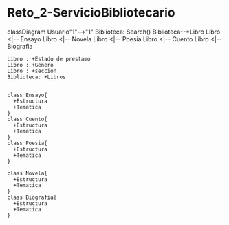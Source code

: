 # Reto_2-ServicioBibliotecario

classDiagram
    Usuario"1"-->"1" Biblioteca: Search()
    Biblioteca--*Libro
    Libro <|-- Ensayo
    Libro <|-- Novela
    Libro <|-- Poesia
    Libro <|-- Cuento
    Libro <|-- Biografia

    Libro : +Estado de prestamo
    Libro : +Genero
    Libro : +seccion
    Biblioteca: +Libros


    class Ensayo{
      +Estructura
      +Tematica
    }
    class Cuento{
      +Estructura
      +Tematica
    }
    class Poesia{
      +Estructura
      +Tematica
    }
     
    class Novela{
      +Estructura
      +Tematica
    }
    class Biografia{
      +Estructura
      +Tematica
    }
